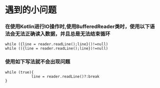 # 遇到的小问题

### 在使用Kotlin进行IO操作时,使用BufferedReader类时，使用以下语法会无法正确读入数据，并且总是无法结束循环
```
while ({line = reader.readLine();line}()!=null)
while (({line = reader.readLine();line})!=null)
```
### 使用如下写法就不会出现问题
```
while (true){
            line = reader.readLine()?:break
}
```
